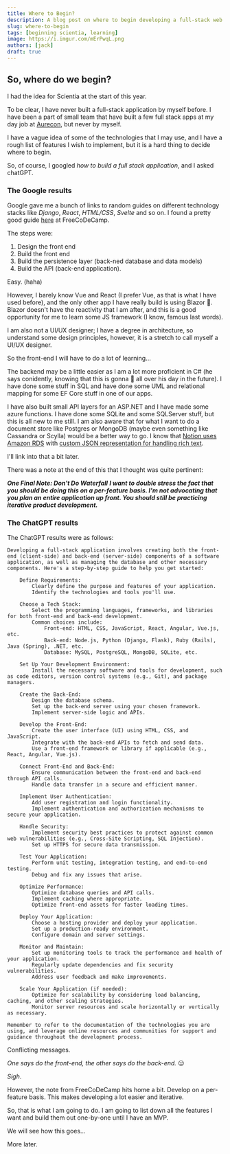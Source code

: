```yaml
---
title: Where to Begin?
description: A blog post on where to begin developing a full-stack web application
slug: where-to-begin
tags: [beginning scientia, learning]
image: https://i.imgur.com/mErPwqL.png
authors: [jack]
draft: true
---
```


## So, where do we begin?

I had the idea for Scientia at the start of this year.

To be clear, I have never built a full-stack application by myself before. I have been a part of small team that have built a few full stack apps at my day job at [Aurecon](https:///www.aurecongroup.com), but never by myself.

I have a vague idea of some of the technologies that I may use, and I have a rough list of features I wish to implement, but it is a hard thing to decide where to begin.

<!--truncate-->

So, of course, I googled *how to build a full stack application*, and I asked chatGPT.

### The Google results

Google gave me a bunch of links to random guides on different technology stacks like *Django*, *React*, *HTML/CSS*, *Svelte* and so on. I found a pretty good guide [here](https://www.freecodecamp.org/news/how-to-build-a-full-stack-application-from-start-to-finish/) at FreeCoDeCamp.

The steps were:

1. Design the front end
2. Build the front end
3. Build the persistence layer (back-ned database and data models)
4. Build the API (back-end application).

Easy. (haha)

However, I barely know Vue and React (I prefer Vue, as that is what I have used before), and the only other app I have really build is using Blazor :shit:. Blazor doesn't have the reactivity that I am after, and this is a good opportunity for me to learn some JS framework (I know, famous last words).

I am also not a UI/UX designer; I have a degree in architecture, so understand some design principles, however, it is a stretch to call myself a UI/UX designer.

So the front-end I will have to do a lot of learning...

The backend may be a little easier as I am a lot more proficient in C# (he says conidently, knowing that this is gonna :shit: all over his day in the future). I have done some stuff in SQL and have done some UML and relational mapping for some EF Core stuff in one of our apps.

I have also built small API layers for an ASP.NET and I have made some azure functions. I have done some SQLite and some SQLServer stuff, but this is all new to me still. I am also aware that for what I want to do a document store like Postgres or MongoDB (maybe even something like Cassandra or Scylla) would be a better way to go. I know that [Notion uses Amazon RDS](https://www.notion.so/blog/the-great-re-shard) with [custom JSON representation for handling rich text](https://www.notion.so/blog/creating-the-notion-api).

I'll link into that a bit later.

There was a note at the end of this that I thought was quite pertinent:

***One Final Note: Don't Do Waterfall***
***I want to double stress the fact that you should be doing this on a per-feature basis. I'm not advocating that you plan an entire application up front. You should still be practicing iterative product development.***

### The ChatGPT results

The ChatGPT results were as follows:

```text
Developing a full-stack application involves creating both the front-end (client-side) and back-end (server-side) components of a software application, as well as managing the database and other necessary components. Here's a step-by-step guide to help you get started:

    Define Requirements:
        Clearly define the purpose and features of your application.
        Identify the technologies and tools you'll use.

    Choose a Tech Stack:
        Select the programming languages, frameworks, and libraries for both front-end and back-end development.
        Common choices include:
            Front-end: HTML, CSS, JavaScript, React, Angular, Vue.js, etc.
            Back-end: Node.js, Python (Django, Flask), Ruby (Rails), Java (Spring), .NET, etc.
            Database: MySQL, PostgreSQL, MongoDB, SQLite, etc.

    Set Up Your Development Environment:
        Install the necessary software and tools for development, such as code editors, version control systems (e.g., Git), and package managers.

    Create the Back-End:
        Design the database schema.
        Set up the back-end server using your chosen framework.
        Implement server-side logic and APIs.

    Develop the Front-End:
        Create the user interface (UI) using HTML, CSS, and JavaScript.
        Integrate with the back-end APIs to fetch and send data.
        Use a front-end framework or library if applicable (e.g., React, Angular, Vue.js).

    Connect Front-End and Back-End:
        Ensure communication between the front-end and back-end through API calls.
        Handle data transfer in a secure and efficient manner.

    Implement User Authentication:
        Add user registration and login functionality.
        Implement authentication and authorization mechanisms to secure your application.

    Handle Security:
        Implement security best practices to protect against common web vulnerabilities (e.g., Cross-Site Scripting, SQL Injection).
        Set up HTTPS for secure data transmission.

    Test Your Application:
        Perform unit testing, integration testing, and end-to-end testing.
        Debug and fix any issues that arise.

    Optimize Performance:
        Optimize database queries and API calls.
        Implement caching where appropriate.
        Optimize front-end assets for faster loading times.

    Deploy Your Application:
        Choose a hosting provider and deploy your application.
        Set up a production-ready environment.
        Configure domain and server settings.

    Monitor and Maintain:
        Set up monitoring tools to track the performance and health of your application.
        Regularly update dependencies and fix security vulnerabilities.
        Address user feedback and make improvements.

    Scale Your Application (if needed):
        Optimize for scalability by considering load balancing, caching, and other scaling strategies.
        Monitor server resources and scale horizontally or vertically as necessary.

Remember to refer to the documentation of the technologies you are using, and leverage online resources and communities for support and guidance throughout the development process.
```

Conflicting messages.

*One says do the front-end, the other says do the back-end.* :expressionless:

*Sigh*.

However, the note from FreeCoDeCamp hits home a bit. Develop on a per-feature basis. This makes developing a lot easier and iterative.

So, that is what I am going to do. I am going to list down all the features I want and build them out one-by-one until I have an MVP.

We will see how this goes...

More later.

